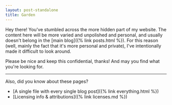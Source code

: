 ```yaml
---
layout: post-standalone
title: Garden
---
```


Hey there!
You've stumbled across the more hidden part of my website.
The content here will be more varied and unpolished and personal, and usually doesn't belong in the [main blog]({% link posts.html %}).
For this reason (well, mainly the fact that it's more personal and private), I've intentionally made it difficult to look around.

Please be nice and keep this confidential, thanks!
And may you find what you're looking for.

---

Also, did you know about these pages?

- [A single file with every single blog post]({% link everything.html %})
- [Licensing info & attributions]({% link licenses.md %})
